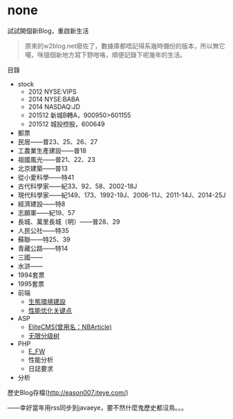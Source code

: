 # none
試試開個新Blog，重啟新生活

> 原來的w2blog.net廢佐了，數據庫都唔記得系幾時備份的版本，所以無它噶，咪搵個新地方寫下野咁咯，順便記錄下呢幾年的生活。

目錄
* stock
  * 2012 NYSE:VIPS
  * 2014 NYSE:BABA
  * 2014 NASDAQ:JD
  * 201512 新城B轉A，900950>601155
  * 201512 城投控股，600649
* 郵票
 * 民居——普23、25、26、27
 * 工農業生產建設——普18
 * 祖國風光——普21、22、23
 * 北京建築——普13
 * 從小愛科學——特41
 * 古代科學家——紀33、92、58、2002-18J
 * 現代科學家——紀149、173、1992-19J、2006-11J、2011-14J、2014-25J
 * 經濟建設——特8
 * 志願軍——紀19、57
 * 長城、萬里長城（明）——普28、29
 * 人民公社——特35
 * 蘇聯——特25、39
 * 青藏公路——特14
 * 三國——
 * 水滸——
 * 1994套票
 * 1995套票
* 前端
  * [生態環境建設](https://github.com/eason007/none/blob/master/frontend/environment-building.md)
  * [性能优化关键点](https://github.com/eason007/none/blob/master/frontend/profile-keypoint.md)
* ASP
  * [EliteCMS(曾用名：NBArticle)](https://github.com/eason007/nbarticle)
  * [无限分级树](https://github.com/eason007/none/blob/master/asp/tree.md)
* PHP
  * [E_FW](https://github.com/eason007/e-fw)
  * 性能分析
  * 日誌要求
* 分析

歷史Blog存檔(http://eason007.iteye.com/)

——幸好當年用rss同步到javaeye，要不然什麼鬼歷史都沒鳥。。。
